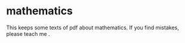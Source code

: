 # mathematics
This keeps some texts of pdf about mathematics.
If you find mistakes, please teach me
.

